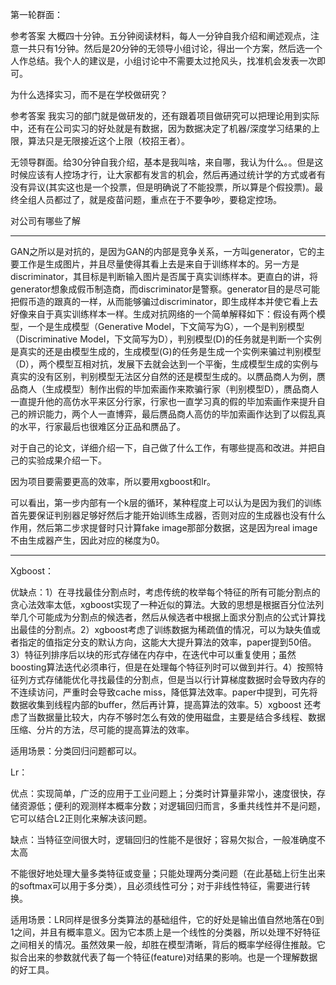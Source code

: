 

<!--
 * @version:
 * @Author:  StevenJokess https://github.com/StevenJokess
 * @Date: 2020-10-09 21:02:03
 * @LastEditors:  StevenJokess https://github.com/StevenJokess
 * @LastEditTime: 2020-10-09 21:07:18
 * @Description:
 * @TODO::
 * @Reference:https://www.nowcoder.com/ta/review-ml?query=&asc=true&order=&tagQuery=&page=20
-->
第一轮群面：

参考答案
大概四十分钟。五分钟阅读材料，每人一分钟自我介绍和阐述观点，注意一共只有1分钟。然后是20分钟的无领导小组讨论，得出一个方案，然后选一个人作总结。我个人的建议是，小组讨论中不需要太过抢风头，找准机会发表一次即可。

为什么选择实习，而不是在学校做研究？

参考答案
我实习的部门就是做研发的，还有跟着项目做研究可以把理论用到实际中，还有在公司实习的好处就是有数据，因为数据决定了机器/深度学习结果的上限，算法只是无限接近这个上限（校招王者）。

无领导群面。给30分钟自我介绍，基本是我叫啥，来自哪，我认为什么。。但是这时候应该有人控场才行，让大家都有发言的机会，然后再通过统计学的方式或者有没有异议(其实这也是一个投票，但是明确说了不能投票，所以算是个假投票)。最终全组人员都过了，就是疫苗问题，重点在于不要争吵，要稳定控场。

对公司有哪些了解

---

GAN之所以是对抗的，是因为GAN的内部是竞争关系，一方叫generator，它的主要工作是生成图片，并且尽量使得其看上去是来自于训练样本的。另一方是discriminator，其目标是判断输入图片是否属于真实训练样本。更直白的讲，将generator想象成假币制造商，而discriminator是警察。generator目的是尽可能把假币造的跟真的一样，从而能够骗过discriminator，即生成样本并使它看上去好像来自于真实训练样本一样。生成对抗网络的一个简单解释如下：假设有两个模型，一个是生成模型（Generative Model，下文简写为G），一个是判别模型（Discriminative Model，下文简写为D），判别模型(D)的任务就是判断一个实例是真实的还是由模型生成的，生成模型(G)的任务是生成一个实例来骗过判别模型（D），两个模型互相对抗，发展下去就会达到一个平衡，生成模型生成的实例与真实的没有区别，判别模型无法区分自然的还是模型生成的。以赝品商人为例，赝品商人（生成模型）制作出假的毕加索画作来欺骗行家（判别模型D），赝品商人一直提升他的高仿水平来区分行家，行家也一直学习真的假的毕加索画作来提升自己的辨识能力，两个人一直博弈，最后赝品商人高仿的毕加索画作达到了以假乱真的水平，行家最后也很难区分正品和赝品了。

对于自己的论文，详细介绍一下，自己做了什么工作，有哪些提高和改进。并把自己的实验成果介绍一下。

因为项目要需要更高的效率，所以要用xgboost和lr。

可以看出，第一步内部有一个k层的循环，某种程度上可以认为是因为我们的训练首先要保证判别器足够好然后才能开始训练生成器，否则对应的生成器也没有什么作用，然后第二步求提督时只计算fake image那部分数据，这是因为real image不由生成器产生，因此对应的梯度为0。

---

Xgboost：

优缺点：1）在寻找最佳分割点时，考虑传统的枚举每个特征的所有可能分割点的贪心法效率太低，xgboost实现了一种近似的算法。大致的思想是根据百分位法列举几个可能成为分割点的候选者，然后从候选者中根据上面求分割点的公式计算找出最佳的分割点。2）xgboost考虑了训练数据为稀疏值的情况，可以为缺失值或者指定的值指定分支的默认方向，这能大大提升算法的效率，paper提到50倍。3）特征列排序后以块的形式存储在内存中，在迭代中可以重复使用；虽然boosting算法迭代必须串行，但是在处理每个特征列时可以做到并行。4）按照特征列方式存储能优化寻找最佳的分割点，但是当以行计算梯度数据时会导致内存的不连续访问，严重时会导致cache miss，降低算法效率。paper中提到，可先将数据收集到线程内部的buffer，然后再计算，提高算法的效率。5）xgboost 还考虑了当数据量比较大，内存不够时怎么有效的使用磁盘，主要是结合多线程、数据压缩、分片的方法，尽可能的提高算法的效率。

适用场景：分类回归问题都可以。

Lr：

优点：实现简单，广泛的应用于工业问题上；分类时计算量非常小，速度很快，存储资源低；便利的观测样本概率分数；对逻辑回归而言，多重共线性并不是问题，它可以结合L2正则化来解决该问题。

缺点：当特征空间很大时，逻辑回归的性能不是很好；容易欠拟合，一般准确度不太高

不能很好地处理大量多类特征或变量；只能处理两分类问题（在此基础上衍生出来的softmax可以用于多分类），且必须线性可分；对于非线性特征，需要进行转换。

适用场景：LR同样是很多分类算法的基础组件，它的好处是输出值自然地落在0到1之间，并且有概率意义。因为它本质上是一个线性的分类器，所以处理不好特征之间相关的情况。虽然效果一般，却胜在模型清晰，背后的概率学经得住推敲。它拟合出来的参数就代表了每一个特征(feature)对结果的影响。也是一个理解数据的好工具。
